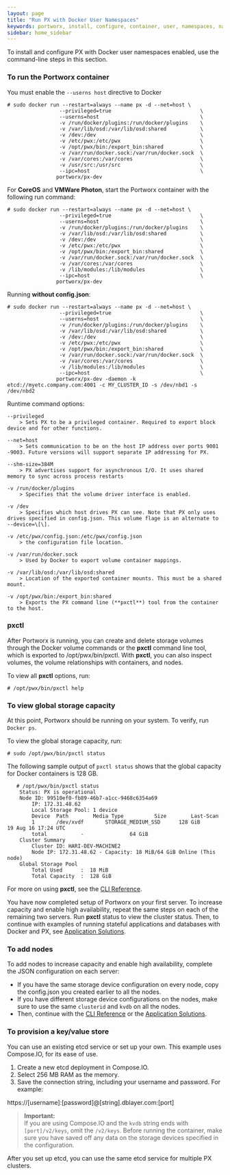 ```yaml
---
layout: page
title: "Run PX with Docker User Namespaces"
keywords: portworx, install, configure, container, user, namespaces, namespace, security
sidebar: home_sidebar
---
```

To install and configure PX with Docker user namespaces enabled, use the command-line steps in this section.

### To run the Portworx container

You must enable the `--userns host` directive to Docker

```
# sudo docker run --restart=always --name px -d --net=host \
                 --privileged=true                             \
                 --userns=host                                 \
                 -v /run/docker/plugins:/run/docker/plugins    \
                 -v /var/lib/osd:/var/lib/osd:shared           \
                 -v /dev:/dev                                  \
                 -v /etc/pwx:/etc/pwx                          \
                 -v /opt/pwx/bin:/export_bin:shared            \
                 -v /var/run/docker.sock:/var/run/docker.sock  \
                 -v /var/cores:/var/cores                      \
                 -v /usr/src:/usr/src                          \
                 --ipc=host                                    \
                portworx/px-dev
```

For **CoreOS** and **VMWare Photon**, start the Portworx container with the following run command:

```
# sudo docker run --restart=always --name px -d --net=host \
                 --privileged=true                             \
                 --userns=host                                 \
                 -v /run/docker/plugins:/run/docker/plugins    \
                 -v /var/lib/osd:/var/lib/osd:shared           \
                 -v /dev:/dev                                  \
                 -v /etc/pwx:/etc/pwx                          \
                 -v /opt/pwx/bin:/export_bin:shared            \
                 -v /var/run/docker.sock:/var/run/docker.sock  \
                 -v /var/cores:/var/cores                      \
                 -v /lib/modules:/lib/modules                  \
                 --ipc=host                                    \
                portworx/px-dev
```

Running **without config.json**:

```
# sudo docker run --restart=always --name px -d --net=host \
                 --privileged=true                             \
                 --userns=host                                 \
                 -v /run/docker/plugins:/run/docker/plugins    \
                 -v /var/lib/osd:/var/lib/osd:shared           \
                 -v /dev:/dev                                  \
                 -v /etc/pwx:/etc/pwx                          \
                 -v /opt/pwx/bin:/export_bin:shared            \
                 -v /var/run/docker.sock:/var/run/docker.sock  \
                 -v /var/cores:/var/cores                      \
                 -v /lib/modules:/lib/modules                  \
                 --ipc=host                                    \
                portworx/px-dev -daemon -k etcd://myetc.company.com:4001 -c MY_CLUSTER_ID -s /dev/nbd1 -s /dev/nbd2
```

Runtime command options:

```
--privileged
    > Sets PX to be a privileged container. Required to export block  device and for other functions.

--net=host
    > Sets communication to be on the host IP address over ports 9001 -9003. Future versions will support separate IP addressing for PX.

--shm-size=384M
    > PX advertises support for asynchronous I/O. It uses shared memory to sync across process restarts

-v /run/docker/plugins
    > Specifies that the volume driver interface is enabled.

-v /dev
    > Specifies which host drives PX can see. Note that PX only uses drives specified in config.json. This volume flage is an alternate to --device=\[\].

-v /etc/pwx/config.json:/etc/pwx/config.json
    > the configuration file location.

-v /var/run/docker.sock
    > Used by Docker to export volume container mappings.

-v /var/lib/osd:/var/lib/osd:shared
    > Location of the exported container mounts. This must be a shared mount.

-v /opt/pwx/bin:/export_bin:shared
    > Exports the PX command line (**pxctl**) tool from the container to the host.
```

### pxctl
After Portworx is running, you can create and delete storage volumes through the Docker volume commands or the **pxctl** command line tool, which is exported to /opt/pwx/bin/pxctl. With **pxctl**, you can also inspect volumes, the volume relationships with containers, and nodes.

To view all **pxctl** options, run:

```
# /opt/pwx/bin/pxctl help
```

### To view global storage capacity

At this point, Portworx should be running on your system. To verify, run `Docker ps`.

To view the global storage capacity, run:

```
# sudo /opt/pwx/bin/pxctl status
```

The following sample output of `pxctl status` shows that the global capacity for Docker containers is 128 GB.

```
   # /opt/pwx/bin/pxctl status
    Status: PX is operational
    Node ID: 99510ef0-fb89-46b7-a1cc-9468c6354a69
       	IP: 172.31.48.62
       	Local Storage Pool: 1 device
       	Device 	Path   		Media Type     		Size   		Last-Scan
       	1      	/dev/xvdf      	STORAGE_MEDIUM_SSD     	128 GiB 		19 Aug 16 17:24 UTC
       	total  			-      			64 GiB
    Cluster Summary
       	Cluster ID: HARI-DEV-MACHINE2
       	Node IP: 172.31.48.62 - Capacity: 18 MiB/64 GiB Online (This node)
    Global Storage Pool
       	Total Used     	:  18 MiB
       	Total Capacity 	:  128 GiB
```

For more on using **pxctl**, see the [CLI Reference](cli-reference.html).

You have now completed setup of Portworx on your first server. To increase capacity and enable high availability, repeat the same steps on each of the remaining two servers. Run **pxctl** status to view the cluster status. Then, to continue with examples of running stateful applications and databases with Docker and PX, see [Application Solutions](application-solutions.html).

### To add nodes

To add nodes to increase capacity and enable high availability, complete the JSON configuration on each server:

* If you have the same storage device configuration on every node, copy the config.json you created earlier to all the nodes.
* If you have different storage device configurations on the nodes, make sure to use the same `clusterid` and `kvdb` on all the nodes.
* Then, continue with the [CLI Reference](cli-reference.html) or the [Application Solutions](application-solutions.html).

### To provision a key/value store

You can use an existing etcd service or set up your own. This example uses Compose.IO, for its ease of use.

1. Create a new etcd deployment in Compose.IO.
2. Select 256 MB RAM as the memory.
3. Save the connection string, including your username and password. For example:

 https://[username]:[password]@[string].dblayer.com:[port]

 >**Important:**<br/>If you are using Compose.IO and the `kvdb` string ends with `[port]/v2/keys`, omit the `/v2/keys`. Before running the container, make sure you have saved off any data on the storage devices specified in the configuration.

After you set up etcd, you can use the same etcd service for multiple PX clusters.
